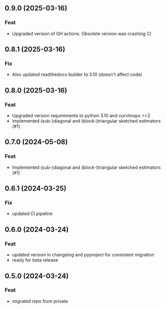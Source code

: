 ## 0.9.0 (2025-03-16)

### Feat

- Upgraded version of GH actions. Obsolete version was crashing CI

## 0.8.1 (2025-03-16)

### Fix

- Also updated readthedocs builder to 3.10 (doesn't affect code)

## 0.8.0 (2025-03-16)

### Feat

- Upgraded version requirements to python 3.10 and curvlinops >=2
- Implemented (sub-)diagonal and (block-)triangular sketched estimators (#1)

## 0.7.0 (2024-05-08)

### Feat

- Implemented (sub-)diagonal and (block-)triangular sketched estimators (#1)

## 0.6.1 (2024-03-25)

### Fix

- updated CI pipeline

## 0.6.0 (2024-03-24)

### Feat

- updated version in changelog and pyproject for consistent migration
- ready for beta release

## 0.5.0 (2024-03-24)

### Feat

- migrated repo from private
